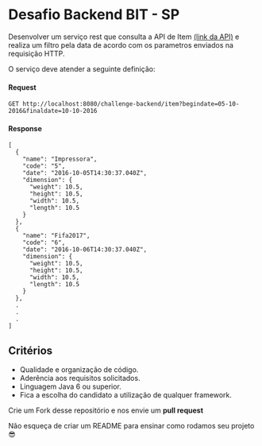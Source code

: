 # Desafio Backend BIT - SP

Desenvolver um serviço rest que consulta a API de Item [(link da API)](http://www.mocky.io/v2/57dfec211000009020598073) e realiza um filtro pela data de acordo com os parametros enviados na requisição HTTP.

O serviço deve atender a seguinte definição:

#### Request
```
GET http://localhost:8080/challenge-backend/item?begindate=05-10-2016&finaldate=10-10-2016
```
#### Response
```
[
  {
    "name": "Impressora",
    "code": "5",
    "date": "2016-10-05T14:30:37.040Z",
    "dimension": {
      "weight": 10.5,
      "height": 10.5,
      "width": 10.5,
      "length": 10.5
    }
  },
  {
    "name": "Fifa2017",
    "code": "6",
    "date": "2016-10-06T14:30:37.040Z",
    "dimension": {
      "weight": 10.5,
      "height": 10.5,
      "width": 10.5,
      "length": 10.5
    }
  },
  .
  .
  .
]
```

## Critérios

- Qualidade e organização de código.
- Aderência aos requisitos solicitados.
- Linguagem Java 6 ou superior.
- Fica a escolha do candidato a utilização de qualquer framework.


Crie um Fork desse repositório e nos envie um **pull request**

Não esqueça de criar um README para ensinar como rodamos seu projeto :sunglasses:
